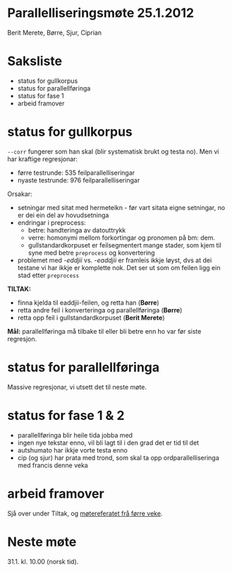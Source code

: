 # Parallelliseringsmøte 25.1.2012

Berit Merete, Børre, Sjur, Ciprian

# Saksliste

* status for gullkorpus
* status for parallellføringa
* status for fase 1
* arbeid framover

# status for gullkorpus

`--corr` fungerer som han skal (blir systematisk brukt og testa no). Men vi har kraftige regresjonar:
* førre testrunde: 535 feilparallelliseringar
* nyaste testrunde: 976 feilparallelliseringar

Orsakar:
* setningar med sitat med hermeteikn - før vart sitata eigne setningar, no er dei ein del av hovudsetninga
* endringar i preprocess:
    - betre: handteringa av datouttrykk
    - verre: homonymi mellom forkortingar og pronomen på bm: dem.
    - gullstandardkorpuset er feilsegmentert mange stader, som kjem til syne med
   betre `preprocess` og konvertering
* problemet med *-eddjii* vs. *-eaddjii* er framleis ikkje løyst, dvs at dei
  testane vi har ikkje er komplette nok. Det ser ut som om feilen ligg ein stad
  etter `preprocess`

**TILTAK:**
* finna kjelda til eaddjii-feilen, og retta han (**Børre**)
* retta andre feil i konverteringa og parallellføringa (**Børre**)
* retta opp feil i gullstandardkorpuset (**Berit Merete**)

**Mål:** parallellføringa må tilbake til eller bli betre enn ho var før siste regresjon.

# status for parallellføringa

Massive regresjonar, vi utsett det til neste møte.

# status for fase 1 & 2

* parallellføringa blir heile tida jobba med
* ingen nye tekstar enno, vil bli lagt til i den grad det er tid til det
* autshumato har ikkje vorte testa enno
* cip (og sjur) har prata med trond, som skal ta opp ordparallelliseringa med francis denne veka

# arbeid framover

Sjå over under Tiltak, og [møtereferatet frå førre veke](Meeting_2012-01-19.html).

# Neste møte

31.1. kl. 10.00 (norsk tid).
